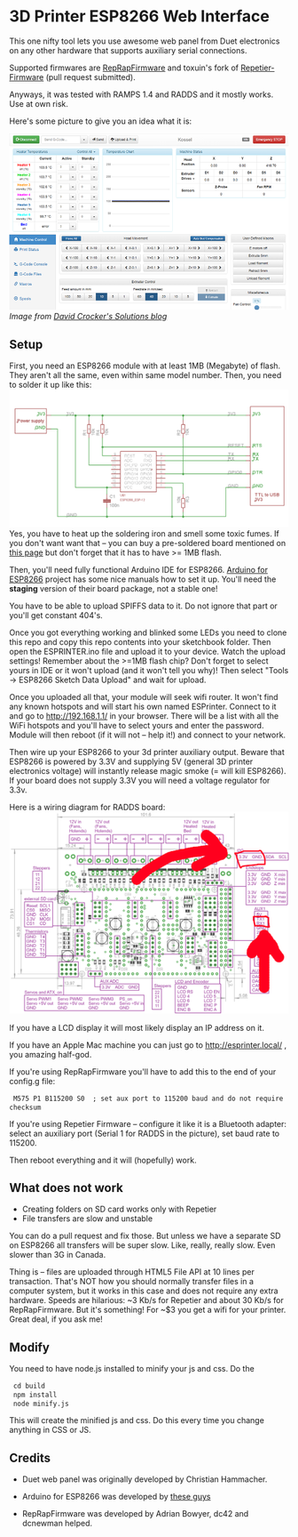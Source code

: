3D Printer ESP8266 Web Interface
================

This one nifty tool lets you use awesome web panel from Duet electronics on any other hardware that supports auxiliary serial connections.

Supported firmwares are [RepRapFirmware](https://github.com/dc42/RepRapFirmware) and toxuin's fork of [Repetier-Firmware](https://github.com/toxuin/Repetier-Firmware) (pull request submitted).

Anyways, it was tested with RAMPS 1.4 and RADDS and it mostly works. Use at own risk.

Here's some picture to give you an idea what it is:

![Duet interface screenshot](doc/screenshot.png)
*Image from [David Crocker's Solutions blog](https://miscsolutions.wordpress.com)*

Setup
---
First, you need an ESP8266 module with at least 1MB (Megabyte) of flash. They aren't all the same, even within same model number.
Then, you need to solder it up like this:
![ESP improved stability](doc/ESP_to_serial.png)
Yes, you have to heat up the soldering iron and smell some toxic fumes. If you don't want want that – you can buy a pre-soldered board mentioned on [this page](https://github.com/esp8266/Arduino/blob/master/doc/boards.md) but don't forget that it has to have >= 1MB flash.

Then, you'll need fully functional Arduino IDE for ESP8266. [Arduino for ESP8266](https://github.com/esp8266/Arduino) project has some nice manuals how to set it up. You'll need the **staging** version of their board package, not a stable one!

You have to be able to upload SPIFFS data to it. Do not ignore that part or you'll get constant 404's.

Once you got everything working and blinked some LEDs you need to clone this repo and copy this repo contents into your sketchbook folder. Then open the ESPRINTER.ino file and upload it to your device. Watch the upload settings! Remember about the >=1MB flash chip? Don't forget to select yours in IDE or it won't upload (and it won't tell you why)! Then select "Tools -> ESP8266 Sketch Data Upload" and wait for upload.

Once you uploaded all that, your module will seek wifi router. It won't find any known hotspots and will start his own named ESPrinter. Connect to it and go to http://192.168.1.1/ in your browser. There will be a list with all the WiFi hotspots and you'll have to select yours and enter the password.
Module will then reboot (if it will not – help it!) and connect to your network.

Then wire up your ESP8266 to your 3d printer auxiliary output. Beware that ESP8266 is powered by 3.3V and supplying 5V (general 3D printer electronics voltage) will instantly release magic smoke (= will kill ESP8266).
If your board does not supply 3.3V you will need a voltage regulator for 3.3v.

Here is a wiring diagram for RADDS board:
![RADDS ESP8266 wiring](doc/RADDS_wiring.png)

If you have a LCD display it will most likely display an IP address on it.

If you have an Apple Mac machine you can just go to http://esprinter.local/ , you amazing half-god.

If you're using RepRapFirmware you'll have to add this to the end of your config.g file:

     M575 P1 B115200 S0  ; set aux port to 115200 baud and do not require checksum

If you're using Repetier Firmware – configure it like it is a Bluetooth adapter: select an auxiliary port (Serial 1 for RADDS in the picture), set baud rate to 115200.

Then reboot everything and it will (hopefully) work.

What does not work
-----------

- Creating folders on SD card works only with Repetier
- File transfers are slow and unstable

You can do a pull request and fix those. But unless we have a separate SD on ESP8266 all transfers will be super slow. Like, really, really slow. Even slower than 3G in Canada.

Thing is – files are uploaded through HTML5 File API at 10 lines per transaction. That's NOT how you should normally transfer files in a computer system, but it works in this case and does not require any extra hardware. Speeds are hilarious: ~3 Kb/s for Repetier and about 30 Kb/s for RepRapFirmware. But it's something! For ~$3 you get a wifi for your printer. Great deal, if you ask me!

Modify
----

You need to have node.js installed to minify your js and css. Do the

     cd build
     npm install
     node minify.js

This will create the minified js and css. Do this every time you change anything in CSS or JS.

Credits
------

- Duet web panel was originally developed by Christian Hammacher.

- Arduino for ESP8266 was developed by [these guys](https://github.com/esp8266/Arduino/graphs/contributors)

- RepRapFirmware was developed by Adrian Bowyer, dc42 and dcnewman helped.
